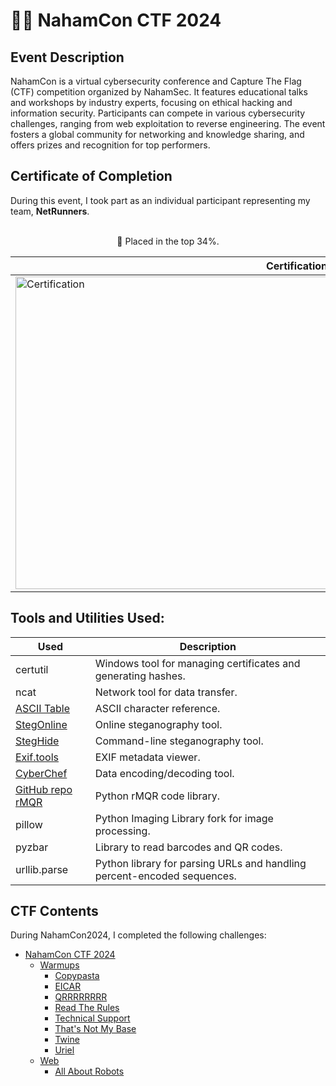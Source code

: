 # 🏴‍☠️ NahamCon CTF 2024 

<h2>Event Description</h2>
NahamCon is a virtual cybersecurity conference and Capture The Flag (CTF) competition organized by NahamSec. It features educational talks and workshops by industry experts, focusing on ethical hacking and information security. Participants can compete in various cybersecurity challenges, ranging from web exploitation to reverse engineering. The event fosters a global community for networking and knowledge sharing, and offers prizes and recognition for top performers. </br>

<h2>Certificate of Completion</h2>
During this event, I took part as an individual participant representing my team, <strong>NetRunners</strong>. </br>
<br>

<div align="center">
  <p>🎯 Placed in the top 34%.</p>

  | Certification | 
  |--------------------|
  | <img src="https://imgur.com/1Vq1BUF.png" title="Certification" alt="Certification" width="900" height="500"/> |
</div>

<h2>Tools and Utilities Used:</h2>

| Used               | Description                                     |
|--------------------|-------------------------------------------------|
| certutil           | Windows tool for managing certificates and generating hashes. |
| ncat               | Network tool for data transfer.                 |
| [ASCII Table](https://www.ascii-code.com)    | ASCII character reference.                       |
| [StegOnline](https://georgeom.net/StegOnline/upload) | Online steganography tool.                       |
| [StegHide](https://sourceforge.net/projects/steghide)  | Command-line steganography tool.                 |
| [Exif.tools](https://exif.tools)            | EXIF metadata viewer.                            |
| [CyberChef](https://gchq.github.io/CyberChef)        | Data encoding/decoding tool.                     |
| [GitHub repo rMQR](https://github.com/OUDON/rmqrcode-python) | Python rMQR code library.                      |
| pillow              | Python Imaging Library fork for image processing.                |  
| pyzbar | Library to read barcodes and QR codes.                  |
| urllib.parse  | Python library for parsing URLs and handling percent-encoded sequences. |

## CTF Contents
During NahamCon2024, I completed the following challenges: </br>

- <a href="https://github.com/fabiancruzcs/NahamConCTF2024?tab=readme-ov-file#%EF%B8%8F-nahamcon-ctf-2024---netrunners-team">NahamCon CTF 2024</a> </br>
  - <a href="https://github.com/fabiancruzcs/NahamConCTF2024/tree/main/Warmups">Warmups</a> </br> 
    - <a href="https://github.com/fabiancruzcs/NahamConCTF2024/blob/main/Warmups/Copypasta.md#copypasta-challenge">Copypasta</a> </br> 
    - <a href="https://github.com/fabiancruzcs/NahamConCTF2024/blob/main/Warmups/EICAR.md#eicar-challenge">EICAR</a> </br> 
    - <a href="https://github.com/fabiancruzcs/NahamConCTF2024/blob/main/Warmups/QRRRRRRRR.md#qrrrrrrrr-challenge">QRRRRRRRR</a> </br>  
    - <a href="https://github.com/fabiancruzcs/NahamConCTF2024/blob/main/Warmups/Read%20the%20Rules.md#read-the-rules-challenge">Read The Rules</a> </br>  
    - <a href="https://github.com/fabiancruzcs/NahamConCTF2024/blob/main/Warmups/Technical%20Support.md#technical-support-challenge">Technical Support</a> </br>  
    - <a href="https://github.com/fabiancruzcs/NahamConCTF2024/blob/main/Warmups/That's%20Not%20My%20Base.md#thats-not-my-base-challenge">That's Not My Base</a> </br>  
    - <a href="https://github.com/fabiancruzcs/NahamConCTF2024/blob/main/Warmups/Twine.md#twine-challenge">Twine</a> </br>  
    - <a href="https://github.com/fabiancruzcs/NahamConCTF2024/blob/main/Warmups/Uriel.md#uriel-challenge">Uriel</a> </br>  
  - <a href="https://github.com/fabiancruzcs/NahamConCTF2024/tree/main/Web">Web</a> </br>
    - <a href="https://github.com/fabiancruzcs/NahamConCTF2024/blob/main/Web/All%20About%20Robots.md#all-about-robots-challenge">All About Robots</a> </br>  
